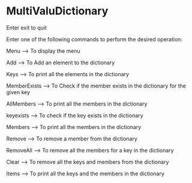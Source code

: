 # MultiValuDictionary

Enter exit to quit

Enter one of the following commands to perform the desired operation:

Menu --> To display the menu

Add --> To Add an element to the dictionary

Keys --> To print all the elements in the dictionary

MemberExists --> To Check if the member exists in the dictionary for the given key

AllMembers --> To print all the members in the dictionary

keyexists --> To check if the key exists in the dictionary

Members --> To print all the members in the dictionary

Remove --> To remove a member from the dictionary

RemoveAll --> To remove all the members for a key in the dictionary

Clear --> To remove all the keys and members from the dictionary

Items --> To print all the keys and the members in the dictionary
